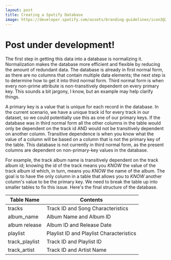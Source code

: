 ```yaml
---
layout: post
title: Creating a Spotify Database
image: https://developer.spotify.com/assets/branding-guidelines/icon3@2x.png
---
```



# Post under development!

The first step in getting this data into a database is normalizing it. Normalization makes the database more efficient and flexible by reducing the amount of redundant data. The database is already in first normal form, as there are no columns that contain multiple data elements; the next step is to determine how to get it into third normal form. Third normal form is when every non-prime attribute is non-transitively dependent on every primary key. This sounds a bit jargony, I know, but an example may help clarify things.

A primary key is a value that is unique for each record in the database. In the current scenario, we have a unique track id for every track in our dataset, so we could potentially use this as one of our primary keys. If the database was in third normal form all the other columns in the table would only be dependent on the track id AND would not be transitively dependent on another column. Transitive dependence is when you know what the value of a column will be based on a column that is not the primary key of the table. This database is not currently in third normal form, as the present columns are dependent on non-primary-key values in the database. 



For example, the track album name is transitively dependent on the track album id; knowing the id of the track means you *KNOW* the value of the track album id which, in turn, means you *KNOW* the name of the album. The goal is to have the only column in a table that allows you to *KNOW* another column's value to be the primary key. We need to break the table up into smaller tables to fix this issue. Here's the final structure of the database.

<p align = 'center'>
  
| Table Name  | Contents    |
| ----------- | ----------- |
| tracks       | Track ID and Song Characteristics|
| album_name  | Album Name and Album ID|
| album release | Album ID and Release Date|
| playlist  | Playlist ID and Playlist Characteristics|
| track_playlist | Track ID and Playlist ID |
| track_artist | Track ID and Artist Name|

</p>
